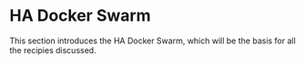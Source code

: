 # HA Docker Swarm #

This section introduces the HA Docker Swarm, which will be the basis for all the recipies discussed.
